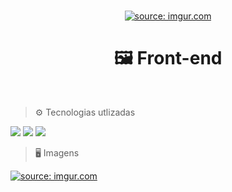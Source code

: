 <br/>
<p align="center">
 <a href="https://imgur.com/B7Jz4fV"><img src="https://i.imgur.com/B7Jz4fV.png" title="source: imgur.com" /></a>
<p/>

<h1 align="center"> 🖼 Front-end</h1>
<br/>

> ⚙ Tecnologias utlizadas
<img src="https://img.shields.io/badge/React-20232A?style=for-the-badge&logo=react&logoColor=61DAFB"/>
<img src="https://img.shields.io/badge/styled--components-DB7093?style=for-the-badge&logo=styledcomponents&logoColor=white"/>
<img src="https://i.imgur.com/tbWvxRj.png"/>
<br/>

> 🖥 Imagens 

<a href="https://imgur.com/XsPzUJJ"><img src="https://i.imgur.com/XsPzUJJ.png" title="source: imgur.com" /></a>
<br/>
<br/>
